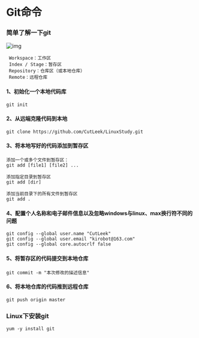 # Git命令

### 简单了解一下git

![img](http://www.ruanyifeng.com/blogimg/asset/2015/bg2015120901.png)

```
 Workspace：工作区
 Index / Stage：暂存区
 Repository：仓库区（或本地仓库）
 Remote：远程仓库
```



#### 1、初始化一个本地代码库

```
git init 
```

#### 2、从远端克隆代码到本地

```
git clone https://github.com/CutLeek/LinuxStudy.git
```

#### 3、将本地写好的代码添加到暂存区

```
添加一个或多个文件到暂存区：
git add [file1] [file2] ...

添加指定目录到暂存区
git add [dir]

添加当前目录下的所有文件到暂存区
git add .
```

#### 4、配置个人名称和电子邮件信息以及忽略windows与linux、max换行符不同的问题

```
git config --global user.name "CutLeek"
git config --global user.email "kirobot@163.com"
git config --global core.autocrlf false
```

#### 5、将暂存区的代码提交到本地仓库

```
git commit -m "本次修改的描述信息"
```

#### 6、将本地仓库的代码推到远程仓库

```
git push origin master
```

### Linux下安装git

```
yum -y install git
```

























